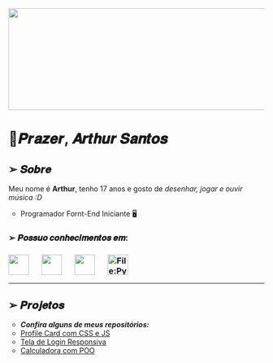 <img src="https://uploads.spiritfanfiction.com/historias/capitulos/202206/the-boy-from-the-bridge-24021274-020720221220.gif" width="1000" height="200"/>

<h1>🔹𝑷𝒓𝒂𝒛𝒆𝒓, 𝑨𝒓𝒕𝒉𝒖𝒓 𝑺𝒂𝒏𝒕𝒐𝒔</h1>

<h2> ➢ 𝑺𝒐𝒃𝒓𝒆</h2>
<p> Meu nome é <b>Arthur</b>, tenho 17 anos e gosto de <i>desenhar, jogar e ouvir música :D</i></p>

<ul type="circle">
  <li> Programador Fornt-End Iniciante 🖥️ 
</ul>

<h3>➢ 𝑷𝒐𝒔𝒔𝒖𝒐 𝒄𝒐𝒏𝒉𝒆𝒄𝒊𝒎𝒆𝒏𝒕𝒐𝒔 𝒆𝒎:<h3>
<div style="display: flex; gap: 25px;">
  <img src="https://cdn.jsdelivr.net/gh/devicons/devicon/icons/html5/html5-original.svg" width="40" height="40" />
  <img src="https://cdn.jsdelivr.net/gh/devicons/devicon/icons/css3/css3-original.svg" width="40" height="40" />
  <img src="https://cdn.jsdelivr.net/gh/devicons/devicon/icons/javascript/javascript-plain.svg" width="40" height="40"/>
  <img src="https://upload.wikimedia.org/wikipedia/commons/thumb/c/c3/Python-logo-notext.svg/1869px-Python-logo-notext.svg.png" alt="File:Python-logo-notext.svg - Wikipedia" width="40" height="40"/>
</div>
  
<hr height="2" color="midnightblue">
  
<h2> ➢ 𝑷𝒓𝒐𝒋𝒆𝒕𝒐𝒔</h2>
<ul type="circle">
  <li> <i><b>Confira alguns de meus repositórios:</b></i>
  <li> <a href="https://profile-card-xdef4lt.vercel.app/"> Profile Card com CSS e JS</a>
  <li> <a href="https://tela-de-login-rouge.vercel.app/">Tela de Login Responsiva</a>
  <li> <a href="https://calculadora-poo.vercel.app/">Calculadora com POO</a>
</ul>
